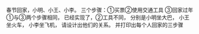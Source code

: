 春节回家，小明、小王、小李。
三个步骤：①买票②使用交通工具
③回家过年①与③两个步骤相同，
已经实现了，②工具不同，
分别是小明坐大巴，
小王坐火车，
小李坐飞机，
请设计出他们的关系。
并打印出每个人回家的三步骤